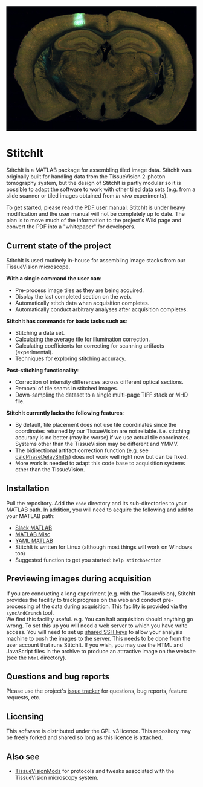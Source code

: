 <img src="https://github.com/BaselLaserMouse/StitchIt/blob/gh-pages/images/rgb_brain_example.jpg" />

# StitchIt

StitchIt is a MATLAB package for assembling tiled image data. StitchIt was originally built for handling data from the TissueVision 2-photon tomography system, but the design of StitchIt is partly modular so it is possible to adapt the software to work with other tiled data sets (e.g. from a slide scanner or tiled images obtained from *in vivo* experiments).

To get started, please read the [PDF user manual](http://mouse.vision/st_manual_161122.pdf).
StitchIt is under heavy modification and the user manual will not be completely up to date.
The plan is to move much of the information to the project's Wiki page and convert the PDF into a "whitepaper" for developers.


## Current state of the project
StitchIt is used routinely in-house for assembling image stacks from our TissueVision microscope. 

**With a single command the user can**:

- Pre-process image tiles as they are being acquired.
- Display the last completed section on the web.
- Automatically stitch data when acquisition completes. 
- Automatically conduct arbitrary analyses after acquisition completes.

**StitchIt has commands for basic tasks such as**:

- Stitching a data set.
- Calculating the average tile for illumination correction.
- Calculating coefficients for correcting for scanning artifacts (experimental).
- Techniques for exploring stitching accuracy. 


**Post-stitching functionality**:

- Correction of intensity differences across different optical sections.
- Removal of tile seams in stitched images.
- Down-sampling the dataset to a single multi-page TIFF stack or MHD file. 


**StitchIt currently lacks the following features**:

- By default, tile placement does not use tile coordinates since the coordinates returned by our TissueVision are not reliable. i.e. stitching accuracy is no better (may be worse) if we use actual tile coordinates. Systems other than the TissueVision may be different and YMMV. 
- The bidirectional artifact correction function (e.g. see [calcPhaseDelayShifts](https://github.com/BaselLaserMouse/StitchIt/blob/master/code/artifactCorrection/calcPhaseDelayShifts.m)) does not work well right now but can be fixed.
- More work is needed to adapt this code base to acquisition systems other than the TissueVision. 


## Installation

Pull the repository. Add the ``code`` directory and its sub-directories to your MATLAB path. In addition, you will need
to acquire the following and add to your MATLAB path:

- [Slack MATLAB](http://www.mathworks.com/matlabcentral/fileexchange/48508-slackmatlab)
- [MATLAB Misc](https://bitbucket.org/raacampbell/misc-matlab)
- [YAML MATLAB](https://github.com/raacampbell/yamlmatlab)
- StitchIt is written for Linux (although most things will work on Windows too)
- Suggested function to get you started: ``help stitchSection``

## Previewing images during acquisition

If you are conducting a long experiment (e.g. with the TissueVision), StitchIt provides the facility to track progress
on the web and conduct pre-processing of the data during acquisition. 
This facility is provided via the ``syncAndCrunch`` tool.  
We find this facility useful. e.g. You can halt acquisition should anything go wrong. 
To set this up you will need a web server to which you have write access. You will need to set up [shared SSH keys](https://www.digitalocean.com/community/tutorials/how-to-set-up-ssh-keys--2) to allow your analysis machine to push the images to the server. This needs to be done from the user account that runs StitchIt. If you wish, you may use the HTML and JavaScript files in the archive to produce an attractive image on the website (see the ```html``` directory).


## Questions and bug reports
Please use the project's [issue tracker](https://github.com/BaselLaserMouse/StitchIt/issues) for questions, bug reports, feature requests, etc.


## Licensing 
This software is distributed under the GPL v3 licence. This repository may be freely forked and shared so long as this licence is attached.

## Also see
- [TissueVisionMods](https://github.com/BaselLaserMouse/TissueVisionMods) for protocols and tweaks associated with the TissueVision microscopy system. 
